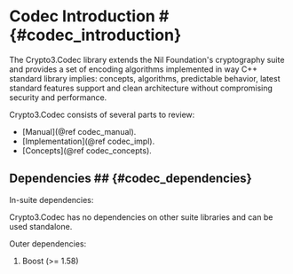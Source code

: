# Codec Introduction # {#codec_introduction}

The Crypto3.Codec library extends the Nil Foundation's
cryptography suite and provides a set of encoding
algorithms implemented in way C++ standard library
implies: concepts, algorithms, predictable behavior,
latest standard features support and clean architecture
without compromising security and performance.
  
Crypto3.Codec consists of several parts to review:
* [Manual](@ref codec_manual).
* [Implementation](@ref codec_impl).
* [Concepts](@ref codec_concepts).

## Dependencies ## {#codec_dependencies}

In-suite dependencies:

Crypto3.Codec has no dependencies on other suite libraries and can be used standalone.

Outer dependencies:
1. Boost (>= 1.58)